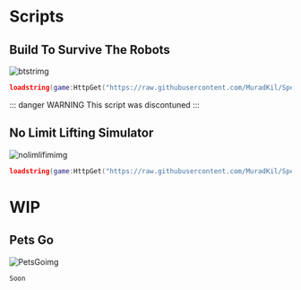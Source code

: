 # Scripts
## Build To Survive The Robots
![btstrimg](/images/btstr.jpeg)

```lua
loadstring(game:HttpGet("https://raw.githubusercontent.com/MuradKil/Spectral-Hub-BTSTR/main/Main.lua"))()
```
::: danger WARNING
This script was discontuned
:::

## No Limit Lifting Simulator
![nolimlifimimg](/images/nolimlifsim.jpeg)

```lua
loadstring(game:HttpGet("https://raw.githubusercontent.com/MuradKil/Spectral-Hub-Main/refs/heads/main/NoLimitLiftingSim"))()
```

# WIP
## Pets Go
![ PetsGoimg](/images/petsgo.jpeg)

```
Soon
```